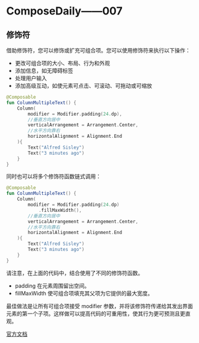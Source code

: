 # ComposeDaily——007

## 修饰符
借助修饰符，您可以修饰或扩充可组合项。您可以使用修饰符来执行以下操作：

* 更改可组合项的大小、布局、行为和外观
* 添加信息，如无障碍标签
* 处理用户输入
* 添加高级互动，如使元素可点击、可滚动、可拖动或可缩放

```kotlin
@Composable
fun ColumnMultipleText() {
    Column(
        modifier = Modifier.padding(24.dp),
        //垂直方向居中
        verticalArrangement = Arrangement.Center,
        //水平方向靠右
        horizontalAlignment = Alignment.End
    ){
        Text("Alfred Sisley")
        Text("3 minutes ago")
    }
}
```
同时也可以将多个修饰符函数链式调用：

```kotlin
@Composable
fun ColumnMultipleText() {
    Column(
        modifier = Modifier.padding(24.dp)
            .fillMaxWidth(),
        //垂直方向居中
        verticalArrangement = Arrangement.Center,
        //水平方向靠右
        horizontalAlignment = Alignment.End
    ){
        Text("Alfred Sisley")
        Text("3 minutes ago")
    }
}
```
请注意，在上面的代码中，结合使用了不同的修饰符函数。

* padding 在元素周围留出空间。
* fillMaxWidth 使可组合项填充其父项为它提供的最大宽度。

最佳做法是让所有可组合项接受 modifier 参数，并将该修饰符传递给其发出界面元素的第一个子项。这样做可以提高代码的可重用性，使其行为更可预测且更直观。

[官方文档](https://developer.android.com/jetpack/compose/modifiers)
